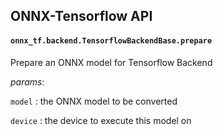 ONNX-Tensorflow API
------

#### `onnx_tf.backend.TensorflowBackendBase.prepare`

Prepare an ONNX model for Tensorflow Backend

_params_:

`model` : the ONNX model to be converted


`device` : the device to execute this model on


